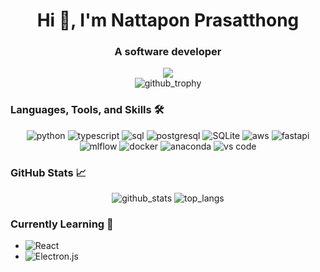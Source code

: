 <h1 align="center">Hi 👋, I'm Nattapon Prasatthong</h1>
<h3 align="center">A software developer</h3>
<div align="center">
  <a href="https://www.linkedin.com/in/nattapon-prasatthong-41475b247/">
    <img src="https://img.shields.io/badge/linkedin-%230077B5.svg?style=for-the-badge&logo=linkedin&logoColor=white">
  </a>
</div>

<div align="center">
  <img src="https://github-profile-trophy.vercel.app/?username=paicaloid&theme=onedark&no-frame=true&column=-1" alt="github_trophy" />
</div>
<!---
[![trophy](https://github-profile-trophy.vercel.app/?username=paicaloid&theme=onedark&no-frame=true)](https://github.com/ryo-ma/github-profile-trophy)
-->

### Languages, Tools, and Skills 🛠
<div align="center">
  <img src="https://img.shields.io/badge/python-3776AB?style=for-the-badge&logo=python&logoColor=white" alt="python" />
  <img src="https://img.shields.io/badge/TypeScript-3178C6?style=for-the-badge&logo=typescript&logoColor=white" alt="typescript" />
  <img src="https://img.shields.io/badge/SQL-407AFC?style=for-the-badge&logo=icloud&logoColor=white" alt="sql" />
  <img src="https://img.shields.io/badge/postgresql-336791?style=for-the-badge&logo=postgresql&logoColor=white" alt="postgresql" />
  <img src="https://img.shields.io/badge/sqlite-003B57?style=for-the-badge&logo=sqlite&logoColor=white" alt="SQLite" />
  <img src="https://img.shields.io/badge/aws-232F3E?style=for-the-badge&logo=amazonaws&logoColor=white" alt="aws" />
  <img src="https://img.shields.io/badge/FastAPI-005571?style=for-the-badge&logo=fastapi" alt="fastapi" />
  <img src="https://img.shields.io/badge/mlflow-%23d9ead3.svg?style=for-the-badge&logo=numpy&logoColor=blue" alt="mlflow" />
  <img src="https://img.shields.io/badge/docker-%230db7ed.svg?style=for-the-badge&logo=docker&logoColor=white" alt="docker" />
  <img src="https://img.shields.io/badge/Anaconda-%2344A833.svg?style=for-the-badge&logo=anaconda&logoColor=white" alt="anaconda" />
  <img src="https://img.shields.io/badge/vs%20code-007ACC?style=for-the-badge&logo=visual%20studio%20code&logoColor=white" alt="vs code" />
  
  
</div>

### GitHub Stats 📈
<div align="center">
  <img src="https://github-readme-stats-omega-two-42.vercel.app/api?username=paicaloid&show_icons=true&theme=onedark" alt="github_stats" />
  <img src="https://github-readme-stats-omega-two-42.vercel.app/api/top-langs?username=paicaloid&size_weight=0.5&count_weight=0.5&layout=compact&theme=onedark" alt="top_langs" />
</div>


### Currently Learning 🌱
- ![React](https://img.shields.io/badge/react-%2320232a.svg?style=for-the-badge&logo=react&logoColor=%2361DAFB)
- ![Electron.js](https://img.shields.io/badge/Electron-191970?style=for-the-badge&logo=Electron&logoColor=white)
